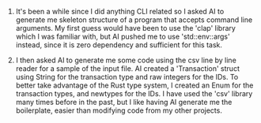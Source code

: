 1. It's been a while since I did anything CLI related so I asked AI to generate me skeleton structure of a program that accepts command line arguments. My first guess would have been to use the 'clap' library which I was familiar with, but AI pushed me to use 'std::env::args' instead, since it is zero dependency and sufficient for this task.

2. I then asked AI to generate me some code using the csv line by line reader for a sample of the input file. AI created a 'Transaction' struct using String for the transaction type and raw integers for the IDs. To better take advantage of the Rust type system, I created an Enum for the transaction types, and newtypes for the IDs. I have used the 'csv' library many times before in the past, but I like having AI generate me the boilerplate, easier than modifying code from my other projects.
